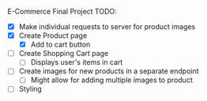 E-Commerce Final Project TODO:

- [x] Make individual requests to server for product images
- [x] Create Product page
  - [x] Add to cart button
- [ ] Create Shopping Cart page
  - [ ] Displays user's items in cart
- [ ] Create images for new products in a separate endpoint
  - [ ] Might allow for adding multiple images to product
- [ ] Styling
